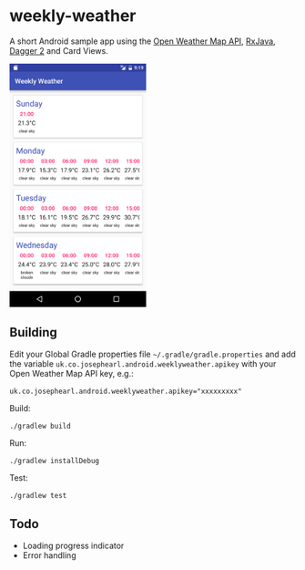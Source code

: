 # weekly-weather

A short Android sample app using the [Open Weather Map API](http://openweathermap.org/forecast5), [RxJava](https://github.com/ReactiveX/RxJava), [Dagger 2](http://google.github.io/dagger/) and Card Views.

<a href="screenshot.png"><img src="screenshot.png" alt="Weekly Weather" width= "240" /></a>

## Building

Edit your Global Gradle properties file `~/.gradle/gradle.properties` and add the variable `uk.co.josephearl.android.weeklyweather.apikey` with your Open Weather Map API key, e.g.:

    uk.co.josephearl.android.weeklyweather.apikey="xxxxxxxxx"

Build:

    ./gradlew build

Run:

    ./gradlew installDebug

Test:

    ./gradlew test

## Todo

* Loading progress indicator
* Error handling
